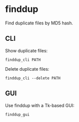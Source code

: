 # finddup
Find duplicate files by MD5 hash.


## CLI
Show duplicate files:
```
finddup_cli PATH
```

Delete duplicate files:
```
finddup_cli --delete PATH
```

## GUI
Use finddup with a Tk-based GUI:
```
finddup_gui
```
